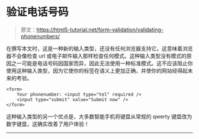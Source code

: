# 验证电话号码

> 原文：<https://html5-tutorial.net/form-validation/validating-phonenumbers/>

在撰写本文时，这是一种新的输入类型，还没有任何浏览器支持它。这意味着浏览器不会像检查 url 或电子邮件输入那样检查任何模式。这种输入类型没有模式的原因之一可能是电话号码因国家而异，因此无法使用一种标准模式。这不应该阻止你使用这种输入类型，因为它使你的标签在语义上更加正确，并使你的网站经得起未来的考验。

```
<form>
	Your phonenumber: <input type="tel" required />
	<input type="submit" value="Submit now" />
</form>
```

这种输入类型的另一个优点是，大多数智能手机将键盘从常规的 qwerty 键盘改为数字键盘，这确实改善了用户体验！

* * *